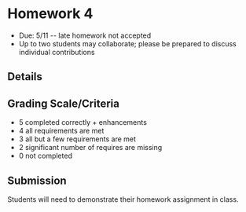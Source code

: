# Homework 4

* Due: 5/11 -- late homework not accepted
* Up to two students may collaborate; please be prepared to discuss individual contributions

## Details


## Grading Scale/Criteria

* 5 completed correctly + enhancements
* 4 all requirements are met
* 3 all but a few requirements are met
* 2 significant number of requires are missing
* 0 not completed

## Submission

Students will need to demonstrate their homework assignment in class.
